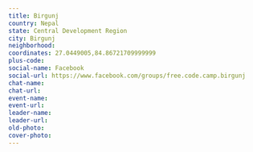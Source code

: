 ```yaml
---
title: Birgunj
country: Nepal
state: Central Development Region
city: Birgunj
neighborhood: 
coordinates: 27.0449005,84.86721709999999
plus-code:
social-name: Facebook
social-url: https://www.facebook.com/groups/free.code.camp.birgunj
chat-name:
chat-url:
event-name:
event-url:
leader-name:
leader-url:
old-photo: 
cover-photo:
---
```

